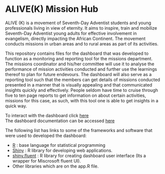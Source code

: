 # ALIVE(K) Mission Hub  
ALIVE (K) is a movement of Seventh-Day Adventist students and young professionals living in view of eternity. It aims to inspire, train and mobilize Seventh-Day Adventist young adults for effective involvement in evangelism, directly impacting the African Continent.  The movement conducts missions in urban areas and to rural areas as part of its activities.   

This repository contains files for the dashboard that was developed to function as a monitoring and reporting tool for the missions department. The missions coordinator and his/her committee will use it to analyse the performance of mission activities conducted and further use the learnings thereof to plan for future endevours. The dashboard will also serve as a reporting tool such that the members can get details of missions conducted presented in a manner that is visually appealing and that communicated insights quickly and effectively. People seldom have time to cruise through five to ten page reports to get information on about certain activities, missions for this case, as such, with this tool one is able to get insights in a quick way.  

To interact with the dashboard click [here](https://limitless-sea-25544.herokuapp.com/#!/home)  
The dashboard documentation can be accessed [here](https://github.com/oyogo/documentations/tree/master/mission-hub-project)  


The following list has links to some of the frameworks and software that were used to developed the dashboard:  

  - [R](https://www.r-project.org/) : base language for statistical programming    
  - [Shiny](https://shiny.rstudio.com/) : R library for developing web applications.  
  - [shiny.fluent](https://github.com/Appsilon/shiny.fluent) : R library for creating dashboard user interface (Its a wrapper for Miscrosoft fluent UI).  
  - Other libraries which are on the app.R file.  
  
  
